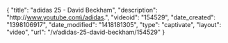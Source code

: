 {
    "title": "adidas 25 - David Beckham",
    "description": "http:\/\/www.youtube.com\/adidas.",
    "videoid": "154529",
    "date_created": "1398106917",
    "date_modified": "1418181305",
    "type": "captivate",
    "layout": "video",
    "url": "\/v\/adidas-25-david-beckham\/154529"
}